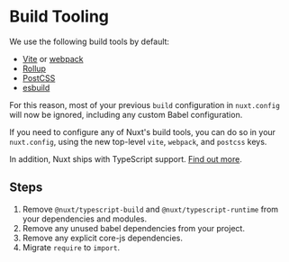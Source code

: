 # Build Tooling

We use the following build tools by default:

- [Vite](https://vitejs.dev/) or [webpack](https://webpack.js.org/)
- [Rollup](https://rollupjs.org/)
- [PostCSS](https://postcss.org/)
- [esbuild](https://esbuild.github.io/)

For this reason, most of your previous `build` configuration in `nuxt.config` will now be ignored, including any custom Babel configuration.

If you need to configure any of Nuxt's build tools, you can do so in your `nuxt.config`, using the new top-level `vite`, `webpack`, and `postcss` keys.

In addition, Nuxt ships with TypeScript support. [Find out more](/docs/guide/concepts/typescript).

## Steps

1. Remove `@nuxt/typescript-build` and `@nuxt/typescript-runtime` from your dependencies and modules.
1. Remove any unused babel dependencies from your project.
1. Remove any explicit core-js dependencies.
1. Migrate `require` to `import`.

<!-- TODO: Enabling webpack builder -->
